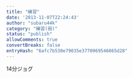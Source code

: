 ```yaml
---
title: "練習"
date: '2013-11-07T22:24:43'
author: "subaru44k"
category: "練習(弱)"
status: "publish"
allowComments: true
convertBreaks: false
entryHash: "6afc7b530e79035e3770969546065d28"
---
```

14分ジョグ
